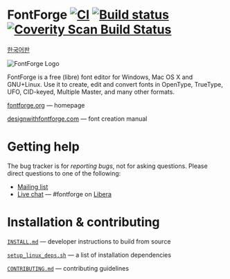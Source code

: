# FontForge [![CI](https://github.com/fontforge/fontforge/workflows/CI/badge.svg)](https://github.com/fontforge/fontforge/actions/workflows/main.yml) [![Build status](https://ci.appveyor.com/api/projects/status/y5x0fd1xj23n9l2o?svg=true)](https://ci.appveyor.com/project/fontforge/fontforge) [![Coverity Scan Build Status](https://scan.coverity.com/projects/792/badge.svg?flat=1)](https://scan.coverity.com/projects/792)

[한국어판](./README_ko.md)

![FontForge Logo](http://fontforge.github.io/assets/img/logo-transparent.png)

FontForge is a free (libre) font editor for Windows, Mac OS X and GNU+Linux. 
Use it to create, edit and convert fonts in OpenType, TrueType, UFO, CID-keyed, Multiple Master, and many other formats.

[fontforge.org](http://fontforge.org) &mdash; homepage

[designwithfontforge.com](http://designwithfontforge.com) &mdash; font creation manual

# Getting help

The bug tracker is for _reporting bugs_, not for asking questions. Please direct questions to one of the following:

* [Mailing list](https://sourceforge.net/p/fontforge/mailman/fontforge-users/)
* [Live chat](https://web.libera.chat/?channel=#fontforge) &mdash; #fontforge on [Libera](https://libera.chat/)

# Installation & contributing

[`INSTALL.md`](INSTALL.md) &mdash; developer instructions to build from source

[`setup_linux_deps.sh`](.github/workflows/scripts/setup_linux_deps.sh) &mdash; a list of installation dependencies

[`CONTRIBUTING.md`](CONTRIBUTING.md) &mdash; contributing guidelines
